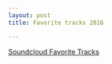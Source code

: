 ```yaml
---
layout: post
title: Favorite tracks 2016

---
```


[Soundcloud Favorite Tracks](https://soundcloud.com/brakeless/sets/best2016)

<amp-img width="600" height="300" layout="responsive" src="{{ site.baseurl }}/assets/images/2016-12-24-favorite-tracks.jpg"></amp-img>